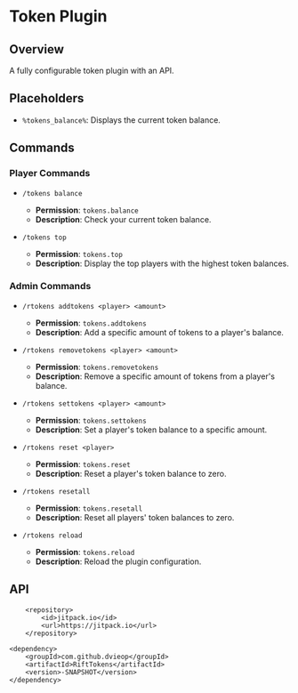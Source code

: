 # Token Plugin

## Overview

A fully configurable token plugin with an API.

## Placeholders
- `%tokens_balance%`: Displays the current token balance.

## Commands

### Player Commands
- `/tokens balance`
  - **Permission**: `tokens.balance`
  - **Description**: Check your current token balance.
  
- `/tokens top`
  - **Permission**: `tokens.top`
  - **Description**: Display the top players with the highest token balances.

### Admin Commands
- `/rtokens addtokens <player> <amount>`
  - **Permission**: `tokens.addtokens`
  - **Description**: Add a specific amount of tokens to a player's balance.

- `/rtokens removetokens <player> <amount>`
  - **Permission**: `tokens.removetokens`
  - **Description**: Remove a specific amount of tokens from a player's balance.

- `/rtokens settokens <player> <amount>`
  - **Permission**: `tokens.settokens`
  - **Description**: Set a player's token balance to a specific amount.

- `/rtokens reset <player>`
  - **Permission**: `tokens.reset`
  - **Description**: Reset a player's token balance to zero.

- `/rtokens resetall`
  - **Permission**: `tokens.resetall`
  - **Description**: Reset all players' token balances to zero.

- `/rtokens reload`
  - **Permission**: `tokens.reload`
  - **Description**: Reload the plugin configuration.

## API

		<repository>
		    <id>jitpack.io</id>
		    <url>https://jitpack.io</url>
		</repository>

	<dependency>
	    <groupId>com.github.dvieop</groupId>
	    <artifactId>RiftTokens</artifactId>
	    <version>-SNAPSHOT</version>
	</dependency>

